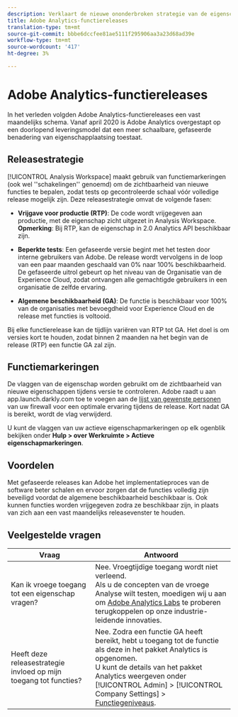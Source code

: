 ```yaml
---
description: Verklaart de nieuwe ononderbroken strategie van de eigenschapversie voor Adobe Analytics
title: Adobe Analytics-functiereleases
translation-type: tm+mt
source-git-commit: bbbe6dccfee81ae5111f295906aa3a23d68ad39e
workflow-type: tm+mt
source-wordcount: '417'
ht-degree: 3%

---
```



# Adobe Analytics-functiereleases

In het verleden volgden Adobe Analytics-functiereleases een vast maandelijks schema. Vanaf april 2020 is Adobe Analytics overgestapt op een doorlopend leveringsmodel dat een meer schaalbare, gefaseerde benadering van eigenschapplaatsing toestaat.

## Releasestrategie

[!UICONTROL Analysis Workspace] maakt gebruik van functiemarkeringen (ook wel &#39;&#39;schakelingen&#39;&#39; genoemd) om de zichtbaarheid van nieuwe functies te bepalen, zodat tests op gecontroleerde schaal vóór volledige release mogelijk zijn. Deze releasestrategie omvat de volgende fasen:

* **Vrijgave voor productie (RTP)**: De code wordt vrijgegeven aan productie, met de eigenschap zicht uitgezet in Analysis Workspace. **Opmerking**: Bij RTP, kan de eigenschap in 2.0 Analytics API beschikbaar zijn.

* **Beperkte tests**: Een gefaseerde versie begint met het testen door interne gebruikers van Adobe. De release wordt vervolgens in de loop van een paar maanden geschaald van 0% naar 100% beschikbaarheid. De gefaseerde uitrol gebeurt op het niveau van de Organisatie van de Experience Cloud, zodat ontvangen alle gemachtigde gebruikers in een organisatie de zelfde ervaring.

* **Algemene beschikbaarheid (GA)**: De functie is beschikbaar voor 100% van de organisaties met bevoegdheid voor Experience Cloud en de release met functies is voltooid.

Bij elke functierelease kan de tijdlijn variëren van RTP tot GA. Het doel is om versies kort te houden, zodat binnen 2 maanden na het begin van de release (RTP) een functie GA zal zijn.

## Functiemarkeringen

De vlaggen van de eigenschap worden gebruikt om de zichtbaarheid van nieuwe eigenschappen tijdens versie te controleren. Adobe raadt u aan app.launch.darkly.com toe te voegen aan de [lijst van gewenste personen](https://docs.adobe.com/content/help/en/analytics/technotes/ip-addresses.html) van uw firewall voor een optimale ervaring tijdens de release. Kort nadat GA is bereikt, wordt de vlag verwijderd.

U kunt de vlaggen van uw actieve eigenschapmarkeringen op elk ogenblik bekijken onder **Hulp > over Werkruimte > Actieve eigenschapmarkeringen**.

## Voordelen

Met gefaseerde releases kan Adobe het implementatieproces van de software beter schalen en ervoor zorgen dat de functies volledig zijn beveiligd voordat de algemene beschikbaarheid beschikbaar is. Ook kunnen functies worden vrijgegeven zodra ze beschikbaar zijn, in plaats van zich aan een vast maandelijks releasevenster te houden.

## Veelgestelde vragen

| Vraag | Antwoord |
|---|---|
| Kan ik vroege toegang tot een eigenschap vragen? | Nee. Vroegtijdige toegang wordt niet verleend.<br>Als u de concepten van de vroege Analyse wilt testen, moedigen wij u aan om [Adobe Analytics Labs](https://docs.adobe.com/content/help/en/analytics/analyze/tech-previews/overview.html) te proberen terugkoppelen op onze industrie-leidende innovaties. |
| Heeft deze releasestrategie invloed op mijn toegang tot functies? | Nee. Zodra een functie GA heeft bereikt, hebt u toegang tot de functie als deze in het pakket Analytics is opgenomen.<br>U kunt de details van het pakket Analytics weergeven onder [!UICONTROL Admin] > [!UICONTROL Company Settings] > [Functiegeniveaus](https://docs.adobe.com/content/help/en/analytics/admin/company-settings/feature-access-levels.html). |
